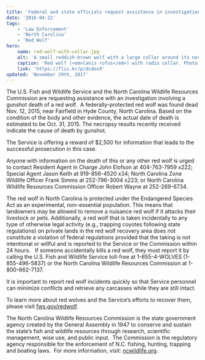 ```yaml
---
title: 'Federal and state officials request assistance in investigation of red wolf death'
date: '2016-04-22'
tags:
    - 'Law Enforcement'
    - 'North Carolina'
    - 'Red Wolf'
hero:
    name: red-wolf-with-collar.jpg
    alt: 'A small reddish-brown wolf with a large collar around its neck'
    caption: 'Red wolf (<em>Canis rufus</em>) with radio collar. Photo by Ryan Nordsven, USFWS.'
    link: 'https://flic.kr/p/dcdox9'
updated: 'November 29th, 2017'
---
```


The U.S. Fish and Wildlife Service and the North Carolina Wildlife Resources Commission are requesting assistance with an investigation involving a gunshot death of a red wolf.  A federally-protected red wolf was found dead Nov. 12, 2015, near Fairfield in Hyde County, North Carolina. Based on the condition of the body and other evidence, the actual date of death is estimated to be Oct. 31, 2015\. The necropsy results recently received indicate the cause of death by gunshot.

The Service is offering a reward of $2,500 for information that leads to the successful prosecution in this case. 

Anyone with information on the death of this or any other red wolf is urged to contact Resident Agent in Charge John Elofson at 404-763-7959 x222; Special Agent Jason Keith at 919-856-4520 x34; North Carolina Zone Wildlife Officer Frank Simms at 252-796-3004 x223; or North Carolina Wildlife Resources Commission Officer Robert Wayne at 252-269-6734.

The red wolf in North Carolina is protected under the Endangered Species Act as an experimental, non-essential population. This means that landowners may be allowed to remove a nuisance red wolf if it attacks their livestock or pets. Additionally, a red wolf that is taken incidentally to any type of otherwise legal activity (e.g., trapping coyotes following state regulations) on private lands in the red wolf recovery area does not constitute a violation of federal regulations provided that the taking is not intentional or willful and is reported to the Service or the Commission within 24 hours.  
If someone accidentally kills a red wolf, they must report it by calling the U.S. Fish and Wildlife Service toll-free at 1-855-4-WOLVES (1-855-496-5837) or the North Carolina Wildlife Resources Commission at 1-800-662-7137.

It is important to report red wolf incidents quickly so that Service personnel can minimize conflicts and retrieve any carcasses while they are still intact.

To learn more about red wolves and the Service’s efforts to recover them, please visit [fws.gov/redwolf](https://www.fws.gov/redwolf).

The North Carolina Wildlife Resources Commission is the state government agency created by the General Assembly in 1947 to conserve and sustain the state’s fish and wildlife resources through research, scientific management, wise use, and public input.  The Commission is the regulatory agency responsible for the enforcement of N.C. fishing, hunting, trapping and boating laws.  For more information, visit: [ncwildlife.org](http://www.ncwildlife.org).
